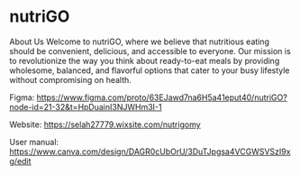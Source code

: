 # nutriGO
About Us Welcome to nutriGO, where we believe that nutritious eating should be convenient, delicious, and accessible to everyone. Our mission is to revolutionize the way you think about ready-to-eat meals by providing wholesome, balanced, and flavorful options that cater to your busy lifestyle without compromising on health.

Figma: https://www.figma.com/proto/63EJawd7na6H5a41eput40/nutriGO?node-id=21-32&t=HpDuainI3NJWHm3I-1

Website: https://selah27779.wixsite.com/nutrigomy

User manual: https://www.canva.com/design/DAGR0cUbOrU/3DuTJpgsa4VCGWSVSzI9xg/edit

